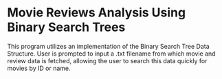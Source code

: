 # Movie Reviews Analysis Using Binary Search Trees
This program utilizes an implementation of the Binary Search Tree Data Structure. User is prompted to input a .txt filename from which movie and review data is fetched, allowing the user to search this data quickly for movies by ID or name.
